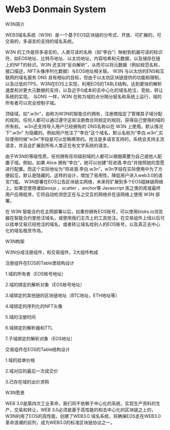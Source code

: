 # Web3 Donmain System

W3N简介

WEB3域名系统（W3N）是一个基于EOS区块链的分布式、开放、可扩展的，可交易的，多语言的支持的域名系统。

W3N 的工作是将多语言的，人类可读的名称（如“李白”）映射到机器可读的标识符，如EOS地址、比特币地址、以太坊地址，内容哈希和元数据，以及储存在链上的NFT的标识。W3N 还支持“反向解析”，从而可以将元数据（例如规范名称，接口描述，NFT头像序列化数据）与EOS地址相关联。
W3N 与以太坊的ENS和互联网的域名服务 DNS 具有相似的目标，但由于以太坊区块链提供的功能和限制，以及过低的TPS，W3N在EOS上实现，利用EOS的TABLE结构，达到更快的解析速度和对更大元数据的支持，以及近乎0成本的去中心化的域名抢注，竞拍，转让系统的实现。 与DNS 一样，W3N 在称为域的点分隔分层名称系统上运行，域的所有者可以完全控制子域。

顶级域，如“.w3n”，由称为W3N的智能合约拥有，注册商指定了管理其子域分配的规则。任何人都可以通过遵守这些注册商合同规定的规则，获得自己使用的域的所有权。 w3n还支持导入用户已经拥有的 DNS名称以在 W3N 上使用。默认情况下“.w3n” 为隐藏的。例如用户抢注了“李白”这个域名，默认名称为“李白.w3n”,实际使用时候“w3n”字段是可以忽略携带的。抢注是多语言支持的，系统会支持主流语言，并且会扩展到所有人类正在有文字系统的语言。

由于W3N的等级性质，任何拥有任何级别域的人都可以根据需要为自己或他人配置子域。例如，如果 Alice 拥有“李白”，她可以创建“将进酒.李白”并按照她的意愿进行配置。而这个实际地址为“将进酒.李白.w3n”，w3n字段在实际使用中为了方便起见，默认是隐藏的。这样的设计，增加了易用性，降低用户进入web3.0的语言门槛。
W3N部署在EOS公告区块链主网络，未来将扩展到多个EOS姐妹链网络上。如果您使用诸如eosjs ，scatter ，anchor等 Javascript 库之类的库或最终用户应用程序，它将自动检测您正在与之交互的网络并在该网络上使用 W3N 部署。

在 W3N 智能合约在主网部署以后，如果你拥有EOS账号，可以使用bloks.io浏览器在智能合约里抢注域名，或使用我们主页上的工具抢注。在交易组件上线以后可以挂单交易已经抢注的域名，或者转让域名给别人的EOS账号，以及真正去中心化的域名租赁市场。

W3N构架

W3N分成注册组件，和交易组件，2大组件构成

注册组件在EOS的Table里结构设计

 1.域的所有者（EOS账号地址）

 2.域的绑定的解析对象（EOS账号地址）

 3.域绑定的其他链的区块链地址（BTC地址，ETH地址等）

 4.域绑定的序列化的NFT头像

 5.域的注册时间

 6.域绑定的解析器和TTL

 7.子域绑定的解析对象（EOS地址）


交易组件在EOS的Table结构设计

 1.域的挂单价格

 2.域对应的最后一次成交价

 3.已存在域的出价求购


W3N愿景

WEB 3.0是第四次工业革命，我们将不依赖于中心化的系统，实现生产资料的生产，交易和转让，WEB 3.0必须是基于高性能的和去中心化的区块链之上的，W3N利用了EOS的高性能，创建了WEB3.0 域名系统，将确保EOS走在WEB3.0革命浪潮的前列，成为WEB3.0的标准区块链协议之一。
